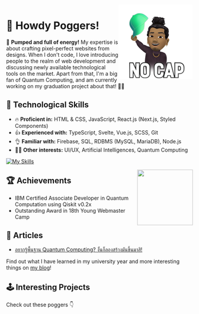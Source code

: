 <img title="Yo!" align="right" height="200" width="200" alt="" loading="lazy" decoding="async" src="https://raw.githubusercontent.com/rootEnginear/rootEnginear/master/img/nocap.png"/>

# 🦄&#xFE0F; Howdy Poggers!

💪&#xFE0F; **Pumped and full of energy!** My expertise is about crafting pixel-perfect websites from designs. When I don't code, I love introducing people to the realm of web development and discussing newly available technological tools on the market. Apart from that, I'm a big fan of Quantum Computing, and am currently working on my graduation project about that! 👨‍💻&#xFE0F;

## 🔮&#xFE0F; Technological Skills

- 🔥️&#xFE0F; **Proficient in:** HTML & CSS, JavaScript, React.js (Next.js, Styled Components)
- 👍️&#xFE0F; **Experienced with:** TypeScript, Svelte, Vue.js, SCSS, Git
- 👌️&#xFE0F; **Familiar with:** Firebase, SQL, RDBMS (MySQL, MariaDB), Node.js
- 🤸‍♂️️&#xFE0F; **Other interests:** UI/UX, Artificial Intelligences, Quantum Computing

[![My Skills](https://skillicons.dev/icons?i=html,css,js,react,nextjs,styledcomponents,ts,svelte,vue,scss,git,firebase,mysql,nodejs)](https://skillicons.dev)

<a href="https://www.credly.com/badges/a27f9afe-1728-4784-abc8-4a97ee3b794b/public_url" target="_blank" rel="nofollow noopener noreferrer" title="https://www.credly.com/badges/a27f9afe-1728-4784-abc8-4a97ee3b794b/public_url">
  <img align="right" height="150" width="150" alt="" loading="lazy" decoding="async" src="https://rootenginear.github.io/img/qiskit-badge.webp" />
</a>

## 🏆️&#xFE0F; Achievements

- IBM Certified Associate Developer in Quantum Computation using Qiskit v0.2x 
- Outstanding Award in 18th Young Webmaster Camp

## 📰&#xFE0F; Articles

- [อยากรู้พื้นฐาน Quantum Computing? งั้นก็ลองสร้างมันขึ้นมาสิ!](https://rootenginear.gitbook.io/blog/qcom/qsim)

Find out what I have learned in my university year and more interesting things on [my blog](https://rootenginear.gitbook.io/blog/)!

## 🕹&#xFE0F; Interesting Projects

Check out these poggers 👇&#xFE0F;
